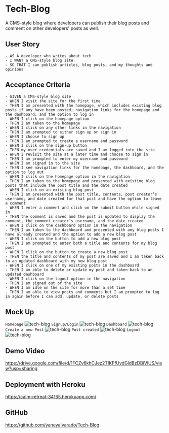 # Tech-Blog
A CMS-style blog where developers can publish their blog posts and comment on other developers' posts as well.

## User Story
```
- AS A developer who writes about tech
- I WANT a CMS-style blog site
- SO THAT I can publish articles, blog posts, and my thoughts and opinions
```

## Acceptance Criteria
```
- GIVEN a CMS-style blog site
- WHEN I visit the site for the first time
- THEN I am presented with the homepage, which includes existing blog posts if any have been posted; navigation links for the homepage and the dashboard; and the option to log in
- WHEN I click on the homepage option
- THEN I am taken to the homepage
- WHEN I click on any other links in the navigation
- THEN I am prompted to either sign up or sign in
- WHEN I choose to sign up
- THEN I am prompted to create a username and password
- WHEN I click on the sign-up button
- THEN my user credentials are saved and I am logged into the site
- WHEN I revisit the site at a later time and choose to sign in
- THEN I am prompted to enter my username and password
- WHEN I am signed in to the site
- THEN I see navigation links for the homepage, the dashboard, and the option to log out
- WHEN I click on the homepage option in the navigation
- THEN I am taken to the homepage and presented with existing blog posts that include the post title and the date created
- WHEN I click on an existing blog post
- THEN I am presented with the post title, contents, post creator’s username, and date created for that post and have the option to leave a comment
- WHEN I enter a comment and click on the submit button while signed in
- THEN the comment is saved and the post is updated to display the comment, the comment creator’s username, and the date created
- WHEN I click on the dashboard option in the navigation
- THEN I am taken to the dashboard and presented with any blog posts I have already created and the option to add a new blog post
- WHEN I click on the button to add a new blog post
- THEN I am prompted to enter both a title and contents for my blog post
- WHEN I click on the button to create a new blog post
- THEN the title and contents of my post are saved and I am taken back to an updated dashboard with my new blog post
- WHEN I click on one of my existing posts in the dashboard
- THEN I am able to delete or update my post and taken back to an updated dashboard
- WHEN I click on the logout option in the navigation
- THEN I am signed out of the site
- WHEN I am idle on the site for more than a set time
- THEN I am able to view posts and comments but I am prompted to log in again before I can add, update, or delete posts
```

## Mock Up
```Homepage```
![tech-blog](./public/assets/Homepage-Techblog.png)
```Signup/Login```
![tech-blog](./public/assets/Login-TechBlog.png)
```Dashboard```
![tech-blog](./public/assets/Dashboard-Techblog.png)
```Create a new Post```
![tech-blog](./public/assets/CreateNewPost-Techblog.png)
```Post created```
![tech-blog](./public/assets/PostCreated-Techblog.png)
```Logout```
![tech-blog](./public/assets/Logout-Techblog.png)

## Demo Video
https://drive.google.com/file/d/1FCZv6khCJez2TIKFfUvdGldBzDBiVlUS/view?usp=sharing

## Deployment with Heroku
https://calm-retreat-34165.herokuapp.com/

## GitHub
https://github.com/yaneyalvarado/Tech-Blog